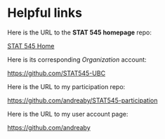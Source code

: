 # Helpful links 


Here is the URL to the __STAT 545 homepage__ repo:

[STAT 545 Home](https://github.com/STAT545-UBC/STAT545-home)

Here is its corresponding _Organization_ account:

https://github.com/STAT545-UBC

Here is the URL to my participation repo:

https://github.com/andreaby/STAT545-participation

Here is the URL to my user account page:

https://github.com/andreaby
